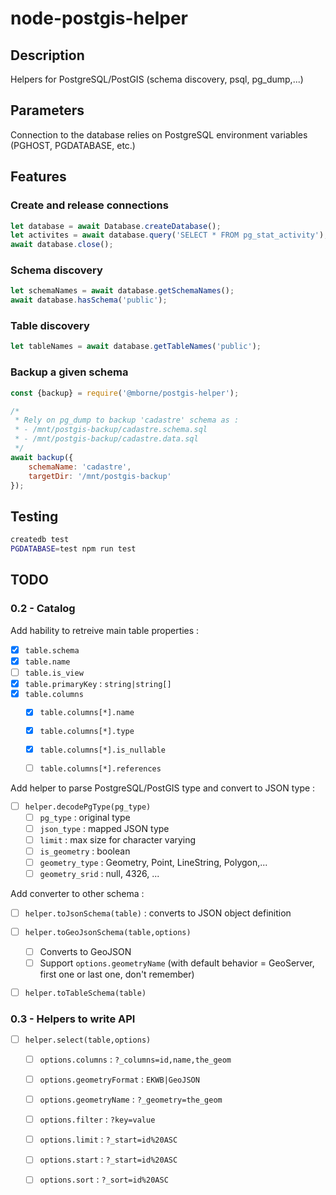 # node-postgis-helper

## Description

Helpers for PostgreSQL/PostGIS (schema discovery, psql, pg_dump,...)

## Parameters

Connection to the database relies on PostgreSQL environment variables (PGHOST, PGDATABASE, etc.)

## Features

### Create and release connections

```js
let database = await Database.createDatabase();
let activites = await database.query('SELECT * FROM pg_stat_activity');
await database.close();
```

### Schema discovery

```js
let schemaNames = await database.getSchemaNames();
await database.hasSchema('public');
```

### Table discovery

```js
let tableNames = await database.getTableNames('public');
```


### Backup a given schema

```js
const {backup} = require('@mborne/postgis-helper');

/*
 * Rely on pg_dump to backup 'cadastre' schema as :
 * - /mnt/postgis-backup/cadastre.schema.sql
 * - /mnt/postgis-backup/cadastre.data.sql
 */
await backup({
    schemaName: 'cadastre',
    targetDir: '/mnt/postgis-backup'
});
```

## Testing

```bash
createdb test
PGDATABASE=test npm run test
```

## TODO

### 0.2 - Catalog

Add hability to retreive main table properties :

* [x] `table.schema`
* [x] `table.name`
* [ ] `table.is_view`
* [x] `table.primaryKey` : `string|string[]`
* [x] `table.columns`
  * [x] `table.columns[*].name`
  * [x] `table.columns[*].type`
  * [x] `table.columns[*].is_nullable`
  * [ ] `table.columns[*].references`


Add helper to parse PostgreSQL/PostGIS type and convert to JSON type :

* [ ] `helper.decodePgType(pg_type)`
    * [ ] `pg_type` : original type
    * [ ] `json_type` : mapped JSON type
    * [ ] `limit` : max size for character varying
    * [ ] `is_geometry` : boolean
    * [ ] `geometry_type` : Geometry, Point, LineString, Polygon,...
    * [ ] `geometry_srid` : null, 4326, ...

Add converter to other schema :

* [ ] `helper.toJsonSchema(table)` : converts to JSON object definition
* [ ] `helper.toGeoJsonSchema(table,options)`
  * [ ] Converts to GeoJSON
  * [ ] Support `options.geometryName` (with default behavior = GeoServer, first one or last one, don't remember)
* [ ] `helper.toTableSchema(table)`


### 0.3 - Helpers to write API

* [ ] `helper.select(table,options)`
  * [ ] `options.columns` : `?_columns=id,name,the_geom`
  * [ ] `options.geometryFormat` : `EKWB|GeoJSON`
  * [ ] `options.geometryName` : `?_geometry=the_geom`
  * [ ] `options.filter` : `?key=value`
  * [ ] `options.limit` : `?_start=id%20ASC`
  * [ ] `options.start` : `?_start=id%20ASC`
  * [ ] `options.sort` : `?_sort=id%20ASC`

